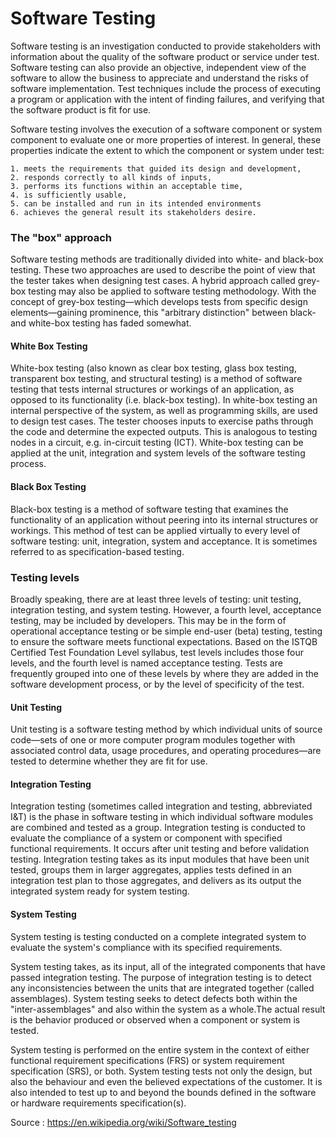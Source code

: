 # Software Testing

Software testing is an investigation conducted to provide stakeholders with information about the quality of the software product or service under test. Software testing can also provide an objective, independent view of the software to allow the business to appreciate and understand the risks of software implementation. Test techniques include the process of executing a program or application with the intent of finding failures, and verifying that the software product is fit for use.

Software testing involves the execution of a software component or system component to evaluate one or more properties of interest. In general, these properties indicate the extent to which the component or system under test:

    1. meets the requirements that guided its design and development,
    2. responds correctly to all kinds of inputs,
    3. performs its functions within an acceptable time,
    4. is sufficiently usable,
    5. can be installed and run in its intended environments
    6. achieves the general result its stakeholders desire.

### The "box" approach

Software testing methods are traditionally divided into white- and black-box testing. These two approaches are used to describe the point of view that the tester takes when designing test cases. A hybrid approach called grey-box testing may also be applied to software testing methodology. With the concept of grey-box testing—which develops tests from specific design elements—gaining prominence, this "arbitrary distinction" between black- and white-box testing has faded somewhat.

#### White Box Testing
White-box testing (also known as clear box testing, glass box testing, transparent box testing, and structural testing) is a method of software testing that tests internal structures or workings of an application, as opposed to its functionality (i.e. black-box testing). In white-box testing an internal perspective of the system, as well as programming skills, are used to design test cases. The tester chooses inputs to exercise paths through the code and determine the expected outputs. This is analogous to testing nodes in a circuit, e.g. in-circuit testing (ICT). White-box testing can be applied at the unit, integration and system levels of the software testing process.

#### Black Box Testing
Black-box testing is a method of software testing that examines the functionality of an application without peering into its internal structures or workings. This method of test can be applied virtually to every level of software testing: unit, integration, system and acceptance. It is sometimes referred to as specification-based testing.

### Testing levels
Broadly speaking, there are at least three levels of testing: unit testing, integration testing, and system testing. However, a fourth level, acceptance testing, may be included by developers. This may be in the form of operational acceptance testing or be simple end-user (beta) testing, testing to ensure the software meets functional expectations. Based on the ISTQB Certified Test Foundation Level syllabus, test levels includes those four levels, and the fourth level is named acceptance testing. Tests are frequently grouped into one of these levels by where they are added in the software development process, or by the level of specificity of the test.

#### Unit Testing
Unit testing is a software testing method by which individual units of source code—sets of one or more computer program modules together with associated control data, usage procedures, and operating procedures—are tested to determine whether they are fit for use.

#### Integration Testing
Integration testing (sometimes called integration and testing, abbreviated I&T) is the phase in software testing in which individual software modules are combined and tested as a group. Integration testing is conducted to evaluate the compliance of a system or component with specified functional requirements. It occurs after unit testing and before validation testing. Integration testing takes as its input modules that have been unit tested, groups them in larger aggregates, applies tests defined in an integration test plan to those aggregates, and delivers as its output the integrated system ready for system testing.

#### System Testing
System testing is testing conducted on a complete integrated system to evaluate the system's compliance with its specified requirements.

System testing takes, as its input, all of the integrated components that have passed integration testing. The purpose of integration testing is to detect any inconsistencies between the units that are integrated together (called assemblages). System testing seeks to detect defects both within the "inter-assemblages" and also within the system as a whole.The actual result is the behavior produced or observed when a component or system is tested.

System testing is performed on the entire system in the context of either functional requirement specifications (FRS) or system requirement specification (SRS), or both. System testing tests not only the design, but also the behaviour and even the believed expectations of the customer. It is also intended to test up to and beyond the bounds defined in the software or hardware requirements specification(s).


Source : https://en.wikipedia.org/wiki/Software_testing

  
